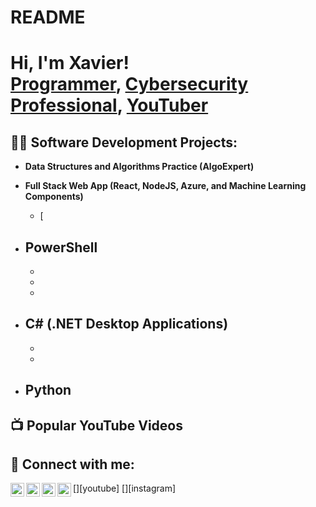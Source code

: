 # README

<h1>Hi, I'm Xavier! <br/><a href="https://github.com/joshmadakor1">Programmer</a>, <a href="https://www.linkedin.com/in/xavier-sutherland//">Cybersecurity Professional</a>, <a href= >YouTuber</a></h1>

<h2>👨‍💻 Software Development Projects:</h2>

- <b>Data Structures and Algorithms Practice (AlgoExpert)</b>

- <b>Full Stack Web App (React, NodeJS, Azure, and Machine Learning Components)</b>
  - [ <b>
  
  <i></b></i>
- <b>PowerShell</b>
  -
  - 
  - 
  - 
- <b>C# (.NET Desktop Applications)</b>
  - 
  - 
  - 
- <b>Python</b>
  -

<h2>📺 Popular YouTube Videos</h2>



<h2> 🤳 Connect with me:</h2>

[<img align="left" alt="Xavier Sutherland | YouTube" width="22px" src="https://cdn.jsdelivr.net/npm/simple-icons@v3/icons/youtube.svg" />][youtube]
[<img align="left" alt="Xavier Sutherland | Twitter" width="22px" src="https://cdn.jsdelivr.net/npm/simple-icons@v3/icons/twitter.svg" />][twitter]
[<img align="left" alt="Xavier Sutherland | LinkedIn" width="22px" src="https://cdn.jsdelivr.net/npm/simple-icons@v3/icons/linkedin.svg" />][linkedin]
[<img align="left" alt="Xavier Sutherland | Instagram" width="22px" src="https://cdn.jsdelivr.net/npm/simple-icons@v3/icons/instagram.svg" />][instagram]

[twitter]: https://twitter.com/solvefour_x
[linkedin]: https://www.linkedin.com/in/xavier-sutherland

<!--
**RameseseIV/AboutMe ** is a ✨ _special_ ✨ repository because its `README.md` (this file) appears on your GitHub profile.

Here are some ideas to get you started:

- 🔭 I’m currently working on ...
- 🌱 I’m currently learning ...
- 👯 I’m looking to collaborate on ...
- 🤔 I’m looking for help with ...
- 💬 Ask me about ...
- 📫 How to reach me: ...
- 😄 Pronouns: ...
- ⚡ Fun fact: 
